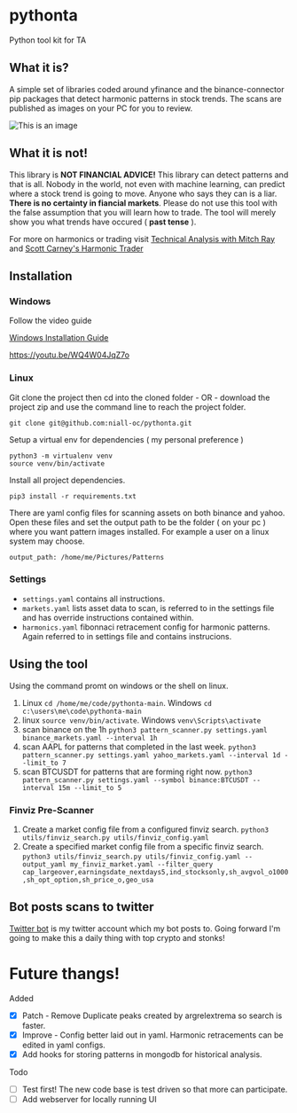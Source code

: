 # pythonta
Python tool kit for TA

## What it is?
A simple set of libraries coded around yfinance and the binance-connector pip packages that detect harmonic patterns in stock trends.  The scans are published as images on your PC for you to review.

![This is an image](./images/BTCUSDT_1d.png)

## What it is not!
This library is **NOT FINANCIAL ADVICE!** This library can detect patterns and that is all.  Nobody in the world, not even with machine learning, can predict where a stock trend is going to move.  Anyone who says they can is a liar.  **There is no certainty in fiancial markets**.  Please do not use this tool with the false assumption that you will learn how to trade.  The tool will merely show you what trends have occured ( **past tense** ).

For more on harmonics or trading visit [Technical Analysis with Mitch Ray](http://mitchrayta.com) and [Scott Carney's Harmonic Trader](http://www.harmonictrader.com)


## Installation

### Windows
Follow the video guide

[Windows Installation Guide](https://www.youtube.com/embed/WQ4W04JqZ7o)

https://youtu.be/WQ4W04JqZ7o

### Linux
Git clone the project then cd into the cloned folder - OR - download the project zip and use the command line to reach the project folder.

```git clone git@github.com:niall-oc/pythonta.git```

Setup a virtual env for dependencies ( my personal preference )

```
python3 -m virtualenv venv
source venv/bin/activate
```

Install all project dependencies.

```pip3 install -r requirements.txt```

There are yaml config files for scanning assets on both binance and yahoo.  Open these files and set the output path to be the folder ( on your pc ) where you want pattern images installed. For example a user on a linux system may choose.

```output_path: /home/me/Pictures/Patterns```

### Settings
* ```settings.yaml``` contains all instructions.
* ```markets.yaml``` lists asset data to scan, is referred to in the settings file and has override instructions contained within.
* ```harmonics.yaml``` fibonnaci retracement config for harmonic patterns. Again referred to in settings file and contains instrucions.

## Using the tool

Using the command promt on windows or the shell on linux.

1. Linux ```cd /home/me/code/pythonta-main```. Windows ```cd c:\users\me\code\pythonta-main```
2. linux ```source venv/bin/activate```. Windows ```venv\Scripts\activate```
3. scan binance on the 1h ```python3 pattern_scanner.py settings.yaml binance_markets.yaml --interval 1h```
4. scan AAPL for patterns that completed in the last week. ```python3 pattern_scanner.py settings.yaml yahoo_markets.yaml --interval 1d --limit_to 7```
5. scan BTCUSDT for patterns that are forming right now. ```python3 pattern_scanner.py settings.yaml --symbol binance:BTCUSDT --interval 15m --limit_to 5```

### Finviz Pre-Scanner
1. Create a market config file from a configured finviz search. ```python3 utils/finviz_search.py utils/finviz_config.yaml```
2. Create a specified market config file from a specific finviz search. ```python3 utils/finviz_search.py utils/finviz_config.yaml --output_yaml my_finviz_market.yaml --filter_query cap_largeover,earningsdate_nextdays5,ind_stocksonly,sh_avgvol_o1000,sh_opt_option,sh_price_o,geo_usa```

## Bot posts scans to twitter
[Twitter bot](http://twitter.com/ZechsMarquie) is my twitter account which my bot posts to. Going forward I'm going to make this a daily thing with top crypto and stonks!

# Future thangs!
Added
- [x] Patch - Remove Duplicate peaks created by argrelextrema so search is faster.
- [x] Improve - Config better laid out in yaml.  Harmonic retracements can be edited in yaml configs.
- [x] Add hooks for storing patterns in mongodb for historical analysis.

Todo
- [ ] Test first!  The new code base is test driven so that more can participate.
- [ ] Add webserver for locally running UI
